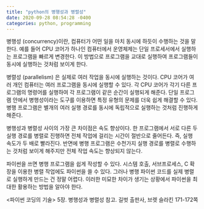 ```yaml
---
title: "python의 병행성과 병렬성"
date: 2020-09-28 08:54:28 -0400
categories: python, programming
---
```


병행성 (concurrency)이란, 컴퓨터가 어떤 일을 마치 동시에 하듯이 수행하는 것을 말한다. 예를 들어 CPU 코어가 하나인 컴퓨터에서 운영체제는 단일 프로세서에서 실행하는 프로그램을 빠르게 변경한다. 이 방법으로 프로그램을 교대로 실행하여 프로그램들이 동시에 실행하는 것처럼 보이게 한다.

병렬성 (parallelism) 은 실제로 여러 작업을 동시에 실행하는 것이다. CPU 코어가 여러 개인 컴퓨터는 여러 프로그램을 동시에 실행할 수 있다. 각 CPU 코어가 각기 다른 프로그램의 명령어를 실행하여 각 프로그램이 같은 순간이 실행되게 해준다.
단일 프로그램 안에서 병행성이라는 도구를 이용하면 특정 유형의 문제를 더욱 쉽게 해결할 수 있다. 병행 프로그램은 별개의 여러 실행 경로를 동시에 독립적으로 실행하는 것처럼 진행하게 해준다.

병행성과 병렬성 사이의 가장 큰 차이점은 속도 향상이다. 한 프로그램에서 서로 다른 두 실행 경로를 병렬로 진행하면 전체 작업에 걸리는 시간이 절반으로 줄어든다. 즉, 실행 속도가 두 배로 빨라진다. 반면에 병행 프로그램은 수천가지 실행 경로를 병렬로 수행하는 것처럼 보이게 해주지만 전체 작업 속도는 향상되지 않는다.

파이썬을 쓰면 병행 프로그램을 쉽게 작성할 수 있다. 시스템 호출, 서브프로세스, C 확장을 이용한 병렬 작업에도 파이썬을 쓸 수 있다. 그러나 병행 파이썬 코드를 실제 병렬로 실행하게 만드는 건 정말 어렵다. 이러한 미묘한 차이가 생기는 상황에서 파이썬을 최대한 활용하는 방법을 알아야 한다.


<파이썬 코딩의 기술> 5장. 병행성과 병렬성 참고. 
길벗 출판사, 브렛 슬라킨  171-172쪽

